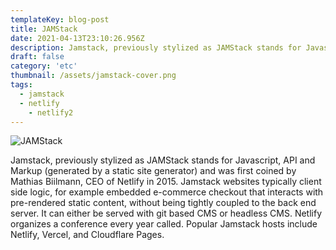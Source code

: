 ```yaml
---
templateKey: blog-post
title: JAMStack
date: 2021-04-13T23:10:26.956Z
description: Jamstack, previously stylized as JAMStack stands for Javascript, API and Markup (generated by a static site generator) and was first coined by Mathias Biilmann, CEO of Netlify in 2015. Jamstack websites typically client side logic, for example embedded e-commerce checkout that interacts with pre-rendered static content, without being tightly coupled to the back end server. It can either be served with git based CMS or headless CMS. Netlify organizes a conference every year called. Popular Jamstack hosts include Netlify, Vercel, and Cloudflare Pages.
draft: false
category: 'etc'
thumbnail: /assets/jamstack-cover.png
tags:
  - jamstack
  - netlify
    - netlify2
---
```


![JAMStack](/assets/jamstack-cover.png 'JAMStack')

Jamstack, previously stylized as JAMStack stands for Javascript, API and Markup (generated by a static site generator) and was first coined by Mathias Biilmann, CEO of Netlify in 2015. Jamstack websites typically client side logic, for example embedded e-commerce checkout that interacts with pre-rendered static content, without being tightly coupled to the back end server. It can either be served with git based CMS or headless CMS. Netlify organizes a conference every year called. Popular Jamstack hosts include Netlify, Vercel, and Cloudflare Pages.
